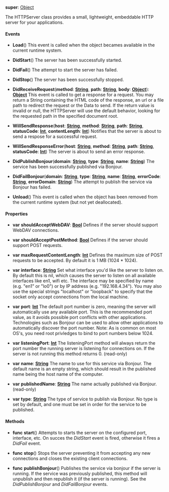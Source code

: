 **super**: [Object](Object.md)

The HTTPServer class provides a small, lightweight, embeddable HTTP server for your applications.

#### Events

* **Load**()
This event is called when the object becames available in the current runtime system.

* **DidStart**()
The server has been successfully started.

* **DidFail**()
The attempt to start the server has failed.

* **DidStop**()
The server has been successfully stopped.

* **DidReceiveRequest**(**method**: <strong>[String](../gravity/types.md)</strong>, **path**: <strong>[String](../gravity/types.md)</strong>, **body**: <strong>[Object](../gravity/types.md)</strong>): <strong>[Object](../gravity/types.md)</strong> 
This event is called to get a response for a request. You may return a String containing the HTML code of the response, an url or a file path to redirect the request or the Data to send. If the return value is invalid or null, the HTTPServer will use the default behavior, looking for the requested path in the specified document root.

* **WillSendResponse**(**host**: <strong>[String](../gravity/types.md)</strong>, **method**: <strong>[String](../gravity/types.md)</strong>, **path**: <strong>[String](../gravity/types.md)</strong>, **statusCode**: <strong>[Int](../gravity/types.md)</strong>, **contentLength**: <strong>[Int](../gravity/types.md)</strong>)
Notifies that the server is about to send a respose for a successful request.

* **WillSendResponseError**(**host**: <strong>[String](../gravity/types.md)</strong>, **method**: <strong>[String](../gravity/types.md)</strong>, **path**: <strong>[String](../gravity/types.md)</strong>, **statusCode**: <strong>[Int](../gravity/types.md)</strong>)
The server is about to send an error response.

* **DidPublishBonjour**(**domain**: <strong>[String](../gravity/types.md)</strong>, **type**: <strong>[String](../gravity/types.md)</strong>, **name**: <strong>[String](../gravity/types.md)</strong>)
The service has been successfully published via Bonjour.

* **DidFailBonjour**(**domain**: <strong>[String](../gravity/types.md)</strong>, **type**: <strong>[String](../gravity/types.md)</strong>, **name**: <strong>[String](../gravity/types.md)</strong>, **errorCode**: <strong>[String](../gravity/types.md)</strong>, **errorDomain**: <strong>[String](../gravity/types.md)</strong>)
The attempt to publish the service via Bonjour has failed.

* **Unload**()
This event is called when the object has been removed from the current runtime system (but not yet deallocated).



#### Properties

* **var** **shouldAcceptWebDAV**: **[Bool](../gravity/types.md)**
Defines if the server should support WebDAV connections.

* **var** **shouldAcceptPostMethod**: **[Bool](../gravity/types.md)**
Defines if the server should support POST requests.

* **var** **maxRequestContentLength**: **[Int](../gravity/types.md)**
Defines the maximum size of POST requests to be accepted. By default it is 1 MB (1024 * 1024).

* **var** **interface**: **[String](../gravity/types.md)**
Set what interface you'd like the server to listen on. By default this is nil, which causes the server to listen on all available interfaces like en1, wifi etc. The interface may be specified by name (e.g. "en1" or "lo0") or by IP address (e.g. "192.168.4.34"). You may also use the special strings "localhost" or "loopback" to specify that the socket only accept connections from the local machine.

* **var** **port**: **[Int](../gravity/types.md)**
The default port number is zero, meaning the server will automatically use any available port. This is the recommended port value, as it avoids possible port conflicts with other applications. Technologies such as Bonjour can be used to allow other applications to automatically discover the port number. Note: As is common on most OS's, you need root privledges to bind to port numbers below 1024.

* **var** **listeningPort**: **[Int](../gravity/types.md)**
The listeningPort method will always return the port number the running server is listening for connections on. If the server is not running this method returns 0. \(read-only\)

* **var** **name**: **[String](../gravity/types.md)**
The name to use for this service via Bonjour. The default name is an empty string, which should result in the published name being the host name of the computer.

* **var** **publishedName**: **[String](../gravity/types.md)**
The name actually published via Bonjour. \(read-only\)

* **var** **type**: **[String](../gravity/types.md)**
The type of service to publish via Bonjour. No type is set by default, and one must be set in order for the service to be published.



#### Methods

* **func** **start**()
Attempts to starts the server on the configured port, interface, etc. On succes the <i>DidStart</i> event is fired, otherwise it fires a <i>DidFail</i> event.

* **func** **stop**()
Stops the server preventing it from accepting any new connections and closes the existing client connections.

* **func** **publishBonjour**()
Publishes the service via bonjour if the server is running. If the service was previously published, this method will unpublish and then republish it (if the server is running). See the <i>DidPublishBonjour</i> and <i>DidFailBonjour</i> events.





